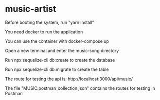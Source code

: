 # music-artist

Before booting the system, run "yarn install"

You need docker to run the application

You can use the container with docker-compose up

Open a new terminal and enter the music-song directory

Run npx sequelize-cli db:create to create the database

Run npx sequelize-cli db:migrate to create the table

The route for testing the api is: http://localhost:3000/api/music/

The file "MUSIC.postman_collection.json" contains the routes for testing in Postman